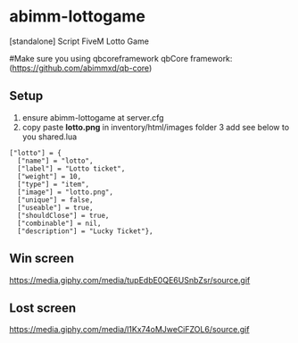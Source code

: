 # abimm-lottogame
[standalone] Script FiveM Lotto Game 

#Make sure you using qbcoreframework
qbCore framework:  (https://github.com/abimmxd/qb-core)

## Setup
1. ensure abimm-lottogame at server.cfg
2. copy paste **lotto.png** in inventory/html/images folder
3 add see below to you shared.lua


```
["lotto"] = {
  ["name"] = "lotto",
  ["label"] = "Lotto ticket",
  ["weight"] = 10,
  ["type"] = "item", 
  ["image"] = "lotto.png",
  ["unique"] = false, 
  ["useable"] = true, 
  ["shouldClose"] = true,  
  ["combinable"] = nil,  
  ["description"] = "Lucky Ticket"},
 ```
 
## Win screen
https://media.giphy.com/media/tupEdbE0QE6USnbZsr/source.gif

## Lost screen
https://media.giphy.com/media/l1Kx74oMJweCiFZOL6/source.gif

